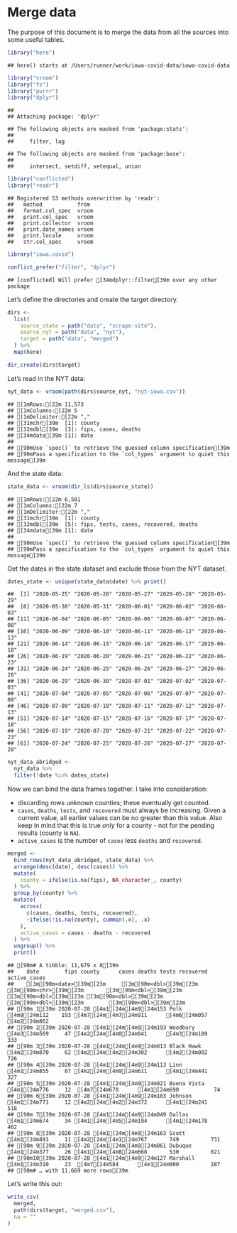 Merge data
================

The purpose of this document is to merge the data from all the sources
into some useful tables.

``` r
library("here")
```

    ## here() starts at /Users/runner/work/iowa-covid-data/iowa-covid-data

``` r
library("vroom")
library("fs")
library("purrr")
library("dplyr")
```

    ## 
    ## Attaching package: 'dplyr'

    ## The following objects are masked from 'package:stats':
    ## 
    ##     filter, lag

    ## The following objects are masked from 'package:base':
    ## 
    ##     intersect, setdiff, setequal, union

``` r
library("conflicted")
library("readr")
```

    ## Registered S3 methods overwritten by 'readr':
    ##   method           from 
    ##   format.col_spec  vroom
    ##   print.col_spec   vroom
    ##   print.collector  vroom
    ##   print.date_names vroom
    ##   print.locale     vroom
    ##   str.col_spec     vroom

``` r
library("iowa.covid")

conflict_prefer("filter", "dplyr")
```

    ## [conflicted] Will prefer [34mdplyr::filter[39m over any other package

Let’s define the directories and create the target directory.

``` r
dirs <- 
  list(
    source_state = path("data", "scrape-site"),
    source_nyt = path("data", "nyt"),
    target = path("data", "merged")  
  ) %>%
  map(here)

dir_create(dirs$target)
```

Let’s read in the NYT data:

``` r
nyt_data <- vroom(path(dirs$source_nyt, "nyt-iowa.csv"))
```

    ## [1mRows:[22m 11,573
    ## [1mColumns:[22m 5
    ## [1mDelimiter:[22m ","
    ## [31mchr[39m  [1]: county
    ## [32mdbl[39m  [3]: fips, cases, deaths
    ## [34mdate[39m [1]: date
    ## 
    ## [90mUse `spec()` to retrieve the guessed column specification[39m
    ## [90mPass a specification to the `col_types` argument to quiet this message[39m

And the state data:

``` r
state_data <- vroom(dir_ls(dirs$source_state))
```

    ## [1mRows:[22m 6,501
    ## [1mColumns:[22m 7
    ## [1mDelimiter:[22m ","
    ## [31mchr[39m  [1]: county
    ## [32mdbl[39m  [5]: fips, tests, cases, recovered, deaths
    ## [34mdate[39m [1]: date
    ## 
    ## [90mUse `spec()` to retrieve the guessed column specification[39m
    ## [90mPass a specification to the `col_types` argument to quiet this message[39m

Get the dates in the state dataset and exclude those from the NYT
dataset.

``` r
dates_state <- unique(state_data$date) %>% print() 
```

    ##  [1] "2020-05-25" "2020-05-26" "2020-05-27" "2020-05-28" "2020-05-29"
    ##  [6] "2020-05-30" "2020-05-31" "2020-06-01" "2020-06-02" "2020-06-03"
    ## [11] "2020-06-04" "2020-06-05" "2020-06-06" "2020-06-07" "2020-06-08"
    ## [16] "2020-06-09" "2020-06-10" "2020-06-11" "2020-06-12" "2020-06-13"
    ## [21] "2020-06-14" "2020-06-15" "2020-06-16" "2020-06-17" "2020-06-18"
    ## [26] "2020-06-19" "2020-06-20" "2020-06-21" "2020-06-22" "2020-06-23"
    ## [31] "2020-06-24" "2020-06-25" "2020-06-26" "2020-06-27" "2020-06-28"
    ## [36] "2020-06-29" "2020-06-30" "2020-07-01" "2020-07-02" "2020-07-03"
    ## [41] "2020-07-04" "2020-07-05" "2020-07-06" "2020-07-07" "2020-07-08"
    ## [46] "2020-07-09" "2020-07-10" "2020-07-11" "2020-07-12" "2020-07-13"
    ## [51] "2020-07-14" "2020-07-15" "2020-07-16" "2020-07-17" "2020-07-18"
    ## [56] "2020-07-19" "2020-07-20" "2020-07-21" "2020-07-22" "2020-07-23"
    ## [61] "2020-07-24" "2020-07-25" "2020-07-26" "2020-07-27" "2020-07-28"

``` r
nyt_data_abridged <- 
  nyt_data %>%
  filter(!date %in% dates_state)
```

Now we can bind the data frames together. I take into consideration:

  - discarding rows unknown counties; these eventually get counted.
  - `cases`, `deaths`, `tests`, and `recovered` must always be
    increasing. Given a current value, all earlier values can be no
    greater than this value. Also keep in mind that this is true *only*
    for a county - not for the pending results (county is `NA`).
  - `active_cases` is the number of `cases` less `deaths` and
    `recovered`.

<!-- end list -->

``` r
merged <- 
  bind_rows(nyt_data_abridged, state_data) %>%
  arrange(desc(date), desc(cases)) %>%
  mutate(
    county = ifelse(is.na(fips), NA_character_, county)
  ) %>%
  group_by(county) %>%
  mutate(
    across(
      c(cases, deaths, tests, recovered),
      ~ifelse(!is.na(county), cummin(.x), .x)
    ),
    active_cases = cases - deaths - recovered
  ) %>%
  ungroup() %>%
  print()
```

    ## [90m# A tibble: 11,679 x 8[39m
    ##    date        fips county      cases deaths tests recovered active_cases
    ##    [3m[90m<date>[39m[23m     [3m[90m<dbl>[39m[23m [3m[90m<chr>[39m[23m       [3m[90m<dbl>[39m[23m  [3m[90m<dbl>[39m[23m [3m[90m<dbl>[39m[23m     [3m[90m<dbl>[39m[23m        [3m[90m<dbl>[39m[23m
    ## [90m 1[39m 2020-07-28 [4m1[24m[4m9[24m153 Polk         [4m9[24m112    193 [4m7[24m[4m7[24m911      [4m6[24m057         [4m2[24m862
    ## [90m 2[39m 2020-07-28 [4m1[24m[4m9[24m193 Woodbury     [4m3[24m569     47 [4m2[24m[4m0[24m041      [4m3[24m189          333
    ## [90m 3[39m 2020-07-28 [4m1[24m[4m9[24m013 Black Hawk   [4m2[24m870     62 [4m2[24m[4m2[24m302      [4m2[24m082          726
    ## [90m 4[39m 2020-07-28 [4m1[24m[4m9[24m113 Linn         [4m1[24m855     87 [4m2[24m[4m9[24m611      [4m1[24m441          327
    ## [90m 5[39m 2020-07-28 [4m1[24m[4m9[24m021 Buena Vista  [4m1[24m776     12  [4m7[24m670      [4m1[24m690           74
    ## [90m 6[39m 2020-07-28 [4m1[24m[4m9[24m103 Johnson      [4m1[24m771     12 [4m2[24m[4m2[24m372      [4m1[24m241          518
    ## [90m 7[39m 2020-07-28 [4m1[24m[4m9[24m049 Dallas       [4m1[24m674     34 [4m1[24m[4m5[24m194      [4m1[24m178          462
    ## [90m 8[39m 2020-07-28 [4m1[24m[4m9[24m163 Scott        [4m1[24m491     11 [4m2[24m[4m1[24m767       749          731
    ## [90m 9[39m 2020-07-28 [4m1[24m[4m9[24m061 Dubuque      [4m1[24m377     26 [4m1[24m[4m8[24m668       530          821
    ## [90m10[39m 2020-07-28 [4m1[24m[4m9[24m127 Marshall     [4m1[24m310     23  [4m7[24m584      [4m1[24m000          287
    ## [90m# … with 11,669 more rows[39m

Let’s write this out:

``` r
write_csv(
  merged,
  path(dirs$target, "merged.csv"),
  na = ""
)
```
